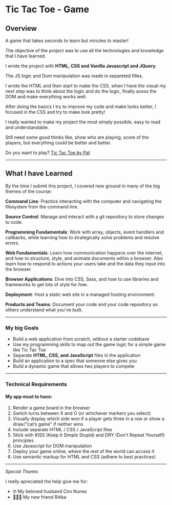# Tic Tac Toe - Game


Overview
---


A game that takes seconds to learn but minutes to master! 

The objective of the project was to use all the technologies and knowledge that I have learned.

I wrote the project with **HTML, CSS and Vanilla Javascript and JQuery**. 

The JS logic and Dom manipulation was made in separeted filles.

I wrote the HTML and then start to make the CSS, when I have the visual my next step was to think about the logic and do the logic, finally acess the DOM and make everything works well.

After doing the basics I try to improve my code and make looks better, I focused in the CSS and try to make look pretty!

I really wanted to make my project the most simply possible, easy to read and understandable.

Still need some good thinks like, show who are playing, score of the players, but everything could be better and better.

Do you want to play? [Tic Tac Toe by Pat](https://patricianunes.github.io/TicTacToe/)

---

## What I have Learned

By the time I submit this project, I covered new ground in many of the big themes of the course:

**Command Line**: Practice interacting with the computer and navigating the filesystem from the command line.

**Source Control**: Manage and interact with a git repository to store changes to code.

**Programming Fundamentals**: Work with array, objects, event handlers and callbacks, while learning how to strategically solve problems and resolve errors.

**Web Fundamentals**: Learn how communication happens over the internet, and how to structure, style, and animate documents within a browser. Also learn how to respond to actions your users take and the data they input into the browser.

**Browser Applications**: Dive into CSS, Sass, and how to use libraries and frameworks to get lots of style for free.

**Deployment**: Host a static web site in a managed hosting environment.

**Products and Teams**: Document your code and your code repository so others understand what you've built.

---

### My big Goals

- Build a web application from scratch, without a starter codebase
- Use my programming skills to map out the game logic for a simple game like Tic Tac Toe
- Separate **HTML, CSS, and JavaScript** files in the application
- Build an application to a spec that someone else gives you
- Build a dynamic game that allows two players to compete

---

### Technical Requirements

#### My app must to have:

1. Render a game board in the browser
2. Switch turns between X and O (or whichever markers you select)
3. Visually display which side won if a player gets three in a row or show a draw/"cat’s game" if neither wins
4. Include separate HTML / CSS / JavaScript files
5. Stick with KISS (Keep It Simple Stupid) and DRY (Don't Repeat Yourself) principles
6. Use Javascript for DOM manipulation
7. Deploy your game online, where the rest of the world can access it
8. Use semantic markup for HTML and CSS (adhere to best practices)

---

_Special Thanks_

I really apreciated the help give me for:

- 🤓 My beloved husband Ciro Nunes  
- 👩🏾‍🏫 My new friend Ritika

<!-- ###Necessary Deliverables

A working game, built by you, hosted somewhere on the internet
A link to your hosted working game in the URL section of your Github repo
A git repository hosted on Github, with a link to your hosted game, and frequent commits dating back to the very beginning of the project
A readme.md file with explanations of the technologies used, the approach taken, installation instructions, unsolved problems, etc.
##Emphasis
*Italic*, **Bold**, ***Both***

Alternatively: _italic_, __bold__, ___superfancy___

##Starred lists
* List 1
* List 2
* List 3

##Dashed lists
- Dashes
- Work
- Too

## Addition Lists
+ Plus
+ Also
+ Works

## Nubered lists

1. first
1. second

links work like this: [text for the link] (http://w3c.org/)

## Images
![Bill Murray](http://fillmarray.com/400/700)

## Code: backtick city
Refere to a variable like `counter` in special font.

```
const hello = function() {
  console.log('hello');
}
``` -->

